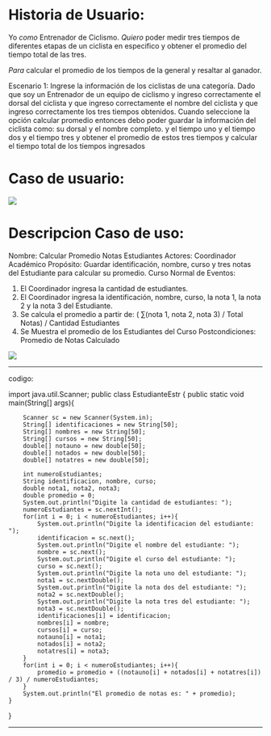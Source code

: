# Historia de Usuario:

Yo *como* Entrenador de Ciclismo. *Quiero* poder medir tres tiempos de diferentes etapas de un ciclista en especifico y obtener el promedio del tiempo total de las tres. 

*Para* calcular el promedio de los tiempos de la general y resaltar al ganador. 

Escenario 1: Ingrese la información de los ciclistas de una categoría. Dado que soy un Entrenador de un equipo de ciclismo y ingreso correctamente el dorsal del ciclista y que ingreso correctamente el nombre del ciclista y que ingreso correctamente los tres tiempos obtenidos. Cuando seleccione la opción calcular promedio entonces debo poder guardar la información del ciclista como: su dorsal y el nombre completo. y el tiempo uno y el tiempo dos y el tiempo tres y obtener el promedio de estos tres tiempos y calcular el tiempo total de los tiempos ingresados

# Caso de usuario:



<p align="left">  <img src="https://i.ibb.co/xCVFqCT/Diagrama-en-blanco-1.png">  </p>

# Descripcion Caso de uso:

Nombre: Calcular Promedio Notas Estudiantes
Actores: Coordinador Académico
Propósito: Guardar identificación, nombre, curso y tres notas del
Estudiante para calcular su promedio.
Curso Normal de Eventos:
1. El Coordinador ingresa la cantidad de estudiantes.
2. El Coordinador ingresa la identificación, nombre, curso, la nota 1,
la nota 2 y la nota 3 del Estudiante.
3. Se calcula el promedio a partir de:
( ∑(nota 1, nota 2, nota 3) / Total Notas) / Cantidad Estudiantes
4. Se Muestra el promedio de los Estudiantes del Curso
Postcondiciones: Promedio de Notas Calculado

<p align="left">  <img src="https://img.shields.io/badge/STATUS-EN%20DESAROLLO-green">  </p>


************************************
codigo:

import java.util.Scanner;
public class EstudianteEstr
{
    public static void main(String[] args){
        
        Scanner sc = new Scanner(System.in);
        String[] identificaciones = new String[50];
        String[] nombres = new String[50];
        String[] cursos = new String[50];
        double[] notauno = new double[50];
        double[] notados = new double[50];
        double[] notatres = new double[50];
        
        int numeroEstudiantes;
        String identificacion, nombre, curso;
        double nota1, nota2, nota3;
        double promedio = 0;
        System.out.println("Digite la cantidad de estudiantes: ");
        numeroEstudiantes = sc.nextInt();
        for(int i = 0; i < numeroEstudiantes; i++){
            System.out.println("Digite la identificacion del estudiante: ");
            identificacion = sc.next();
            System.out.println("Digite el nombre del estudiante: ");
            nombre = sc.next();
            System.out.println("Digite el curso del estudiante: ");
            curso = sc.next();
            System.out.println("Digite la nota uno del estudiante: ");
            nota1 = sc.nextDouble();
            System.out.println("Digite la nota dos del estudiante: ");
            nota2 = sc.nextDouble();
            System.out.println("Digite la nota tres del estudiante: ");
            nota3 = sc.nextDouble();
            identificaciones[i] = identificacion;
            nombres[i] = nombre;
            cursos[i] = curso;
            notauno[i] = nota1;
            notados[i] = nota2;
            notatres[i] = nota3;
        }
        for(int i = 0; i < numeroEstudiantes; i++){
            promedio = promedio + ((notauno[i] + notados[i] + notatres[i]) / 3) / numeroEstudiantes;
        }
        System.out.println("El promedio de notas es: " + promedio);
    }
}

****************************************************
